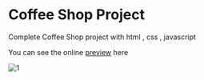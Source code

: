 # Coffee Shop Project

Complete Coffee Shop project with html , css , javascript

You can see the online [preview](https://wcode-dev.github.io/Coffee-Shop-Project/) here

![1](https://github.com/Wcode-dev/Coffee-Shop-Project/assets/134259109/7cbd08f1-f2cb-4c59-b8b1-309122c96374)
